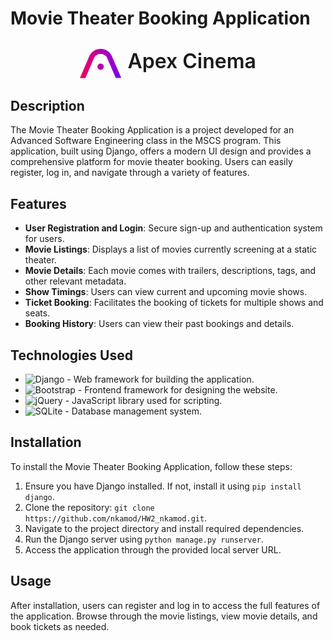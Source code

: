 # Movie Theater Booking Application

<p style="font-size: 2rem; font-weight:600; display: flex; gap: 10px; justify-content: center;">
<svg width="66.4" height="46.8" viewBox="0 0 332 234" fill="none" xmlns="http://www.w3.org/2000/svg">
    <path d="M80.1673 150L116.513 66.0629C127.328 50.3224 145.459 40 166 40C186.224 40 204.111 50.0057 214.98 65.3369L251.207 149H251L287.064 232.287H331.232L295.6 150H295.808L262.016 71.9609C249.894 30.3806 211.495 0 166 0C121.034 0 82.9994 29.679 70.4173 70.5166L36 150H36.0644L0 233.287H44.1672L80.2317 150H80.1673Z" fill="url(#paint0_linear_8_261)"/>
    <path d="M166 167C179.807 167 191 155.807 191 142C191 128.193 179.807 117 166 117C152.193 117 141 128.193 141 142C141 155.807 152.193 167 166 167Z" fill="url(#paint1_linear_8_261)"/>
    <defs>
        <linearGradient id="paint0_linear_8_261" x1="5.27903e-06" y1="117" x2="331" y2="117" gradientUnits="userSpaceOnUse">
            <stop stop-color="#F10060"/>
            <stop offset="1" stop-color="#7A00F1"/>
        </linearGradient>
        <linearGradient id="paint1_linear_8_261" x1="5.27903e-06" y1="117" x2="331" y2="117" gradientUnits="userSpaceOnUse">
            <stop stop-color="#F10060"/>
            <stop offset="1" stop-color="#7A00F1"/>
        </linearGradient>
    </defs>
</svg>
Apex Cinema
</p>


## Description
The Movie Theater Booking Application is a project developed for an Advanced Software Engineering class in the MSCS program. This application, built using Django, offers a modern UI design and provides a comprehensive platform for movie theater booking. Users can easily register, log in, and navigate through a variety of features.

## Features
- **User Registration and Login**: Secure sign-up and authentication system for users.
- **Movie Listings**: Displays a list of movies currently screening at a static theater.
- **Movie Details**: Each movie comes with trailers, descriptions, tags, and other relevant metadata.
- **Show Timings**: Users can view current and upcoming movie shows.
- **Ticket Booking**: Facilitates the booking of tickets for multiple shows and seats.
- **Booking History**: Users can view their past bookings and details.

## Technologies Used
- ![Django](https://img.shields.io/badge/Django-092E20?style=for-the-badge&logo=django&logoColor=green) - Web framework for building the application.
- ![Bootstrap](https://img.shields.io/badge/Bootstrap-563D7C?style=for-the-badge&logo=bootstrap&logoColor=white) - Frontend framework for designing the website.
- ![jQuery](https://img.shields.io/badge/jQuery-0769AD?style=for-the-badge&logo=jquery&logoColor=white) - JavaScript library used for scripting.
- ![SQLite](https://img.shields.io/badge/SQLite-07405E?style=for-the-badge&logo=sqlite&logoColor=white) - Database management system.

## Installation
To install the Movie Theater Booking Application, follow these steps:
1. Ensure you have Django installed. If not, install it using `pip install django`.
2. Clone the repository: `git clone https://github.com/nkamod/HW2_nkamod.git`.
3. Navigate to the project directory and install required dependencies.
4. Run the Django server using `python manage.py runserver`.
5. Access the application through the provided local server URL.

## Usage
After installation, users can register and log in to access the full features of the application. Browse through the movie listings, view movie details, and book tickets as needed.